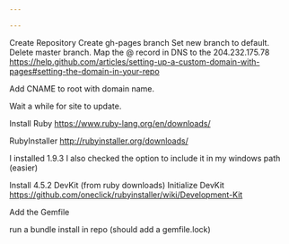 ```yaml
---

---
```

Create Repository
Create gh-pages branch
Set new branch to default.
Delete master branch.
Map the @ record in DNS to the 204.232.175.78
https://help.github.com/articles/setting-up-a-custom-domain-with-pages#setting-the-domain-in-your-repo


Add CNAME to root with domain name.

Wait a while for site to update.

Install Ruby
https://www.ruby-lang.org/en/downloads/

RubyInstaller
http://rubyinstaller.org/downloads/

I installed 1.9.3
I also checked the option to include it in my windows path (easier)

Install 4.5.2 DevKit (from ruby downloads)
Initialize DevKit
https://github.com/oneclick/rubyinstaller/wiki/Development-Kit


Add the Gemfile

run a bundle install in repo (should add a gemfile.lock)


